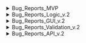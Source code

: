 <details>
<summary>Bug_Reports_MVP</summary>


|№ |Bug_Reports_MVP                                                          |
|--|-------------------------------------------------------------------------|
|1 |[BUG-1](https://github.com/car-parking-tracking/QA_Bug_Reports/issues/1)  
|2 |[BUG-2](https://github.com/car-parking-tracking/QA_Bug_Reports/issues/2)  
|3 |[BUG-3](https://github.com/car-parking-tracking/QA_Bug_Reports/issues/3)  
|4 |[BUG-4](https://github.com/car-parking-tracking/QA_Bug_Reports/issues/4)  
|5 |[BUG-5](https://github.com/car-parking-tracking/QA_Bug_Reports/issues/5)  
|6 |[BUG-6](https://github.com/car-parking-tracking/QA_Bug_Reports/issues/6)  
|7 |[BUG-7](https://github.com/car-parking-tracking/QA_Bug_Reports/issues/7)  
|8 |[BUG-8](https://github.com/car-parking-tracking/QA_Bug_Reports/issues/8)  
|9 |[BUG-9](https://github.com/car-parking-tracking/QA_Bug_Reports/issues/9)  
|10|[BUG-10](https://github.com/car-parking-tracking/QA_Bug_Reports/issues/10)  
|11|[BUG-11](https://github.com/car-parking-tracking/QA_Bug_Reports/issues/11)  
|12|[BUG-12](https://github.com/car-parking-tracking/QA_Bug_Reports/issues/12)  
|13|[BUG-13](https://github.com/car-parking-tracking/QA_Bug_Reports/issues/13)  
|14|[BUG-14](https://github.com/car-parking-tracking/QA_Bug_Reports/issues/14)  
|15|[BUG-15](https://github.com/car-parking-tracking/QA_Bug_Reports/issues/15)  

</details>

<details>
<summary>Bug_Reports_Logic_v.2</summary>
  
|№ |Bug_Reports_v.2                                                              |
|--|--------------------------------------------------------------------------|
|1|[BUG-16](https://github.com/car-parking-tracking/QA_Bug_Reports/issues/16)|
|2|[BUG-30](https://github.com/car-parking-tracking/QA_Bug_Reports/issues/30)
|3|[BUG-50](https://github.com/car-parking-tracking/QA_Bug_Reports/issues/50#issue-1920939596)
|4|[BUG-51](https://github.com/car-parking-tracking/QA_Bug_Reports/issues/51#issue-1920944894)
|5|[BUG-52](https://github.com/car-parking-tracking/QA_Bug_Reports/issues/52#issue-1920954915)


</details>

<details>
<summary>Bug_Reports_GUI_v.2</summary>
  
|№ |Bug_Reports_v.2                                                            |
|--|--------------------------------------------------------------------------|
|1|[BUG-17](https://github.com/car-parking-tracking/QA_Bug_Reports/issues/17#issue-1906647662)
|2|[BUG-18](https://github.com/car-parking-tracking/QA_Bug_Reports/issues/18#issue-1907193664)
|3|[BUG-19](https://github.com/car-parking-tracking/QA_Bug_Reports/issues/19#issue-1907433100)
|4|[BUG-20](https://github.com/car-parking-tracking/QA_Bug_Reports/issues/20#issue-1908676544)
|5|[BUG-21](https://github.com/car-parking-tracking/QA_Bug_Reports/issues/21#issue-1908782637)
|6|[BUG-22](https://github.com/car-parking-tracking/QA_Bug_Reports/issues/22#issue-1908820685)
|7|[BUG-33](https://github.com/car-parking-tracking/QA_Bug_Reports/issues/33#issue-1919069541)
|8|[BUG-34](https://github.com/car-parking-tracking/QA_Bug_Reports/issues/34#issue-1920348511)
|9|[BUG-35](https://github.com/car-parking-tracking/QA_Bug_Reports/issues/35#issue-1920357910)
|10|[BUG-49](https://github.com/car-parking-tracking/QA_Bug_Reports/issues/49#issue-1920841706)

</details>

<details>
<summary>Bug_Reports_Validation_v.2</summary>
  
|№ |Bug_Reports_v.2                                                                |
|--|--------------------------------------------------------------------------|
|1|[BUG-23](https://github.com/car-parking-tracking/QA_Bug_Reports/issues/23#issue-1908992506)
|2|[BUG-24](https://github.com/car-parking-tracking/QA_Bug_Reports/issues/24#issue-1909831021)
|3|[BUG-25](https://github.com/car-parking-tracking/QA_Bug_Reports/issues/25#issue-1909868621)
|4|[BUG-26](https://github.com/car-parking-tracking/QA_Bug_Reports/issues/26#issue-1909877147)
|5|[BUG-27](https://github.com/car-parking-tracking/QA_Bug_Reports/issues/27#issue-1909883964)
|6|[BUG-29](https://github.com/car-parking-tracking/QA_Bug_Reports/issues/29#issue-1909911070)
|7|[BUG-31](https://github.com/car-parking-tracking/QA_Bug_Reports/issues/31)
|8|[BUG-32](https://github.com/car-parking-tracking/QA_Bug_Reports/issues/32)
|9|[BUG-36](https://github.com/car-parking-tracking/QA_Bug_Reports/issues/36#issue-1920369707)
|10|[BUG-37](https://github.com/car-parking-tracking/QA_Bug_Reports/issues/37)
|11|[BUG-38](https://github.com/car-parking-tracking/QA_Bug_Reports/issues/38)
|12|[BUG-39](https://github.com/car-parking-tracking/QA_Bug_Reports/issues/39)
|13|[BUG-40](https://github.com/car-parking-tracking/QA_Bug_Reports/issues/40)
|14|[BUG-41](https://github.com/car-parking-tracking/QA_Bug_Reports/issues/41)
|15|[BUG-42](https://github.com/car-parking-tracking/QA_Bug_Reports/issues/42)
|16|[BUG-43](https://github.com/car-parking-tracking/QA_Bug_Reports/issues/43)
|17|[BUG-44](https://github.com/car-parking-tracking/QA_Bug_Reports/issues/44)
|18|[BUG-45](https://github.com/car-parking-tracking/QA_Bug_Reports/issues/45)
|19|[BUG-46](https://github.com/car-parking-tracking/QA_Bug_Reports/issues/46)
|20|[BUG-47](https://github.com/car-parking-tracking/QA_Bug_Reports/issues/47)
|21|[BUG-48](https://github.com/car-parking-tracking/QA_Bug_Reports/issues/48)


</details>

<details>
<summary>Bug_Reports_API_v.2</summary>
  
|№ |Bug_Reports_v.2                                                                |
|--|--------------------------------------------------------------------------|
|28|[BUG-28](https://github.com/car-parking-tracking/QA_Bug_Reports/issues/28)
</details>
